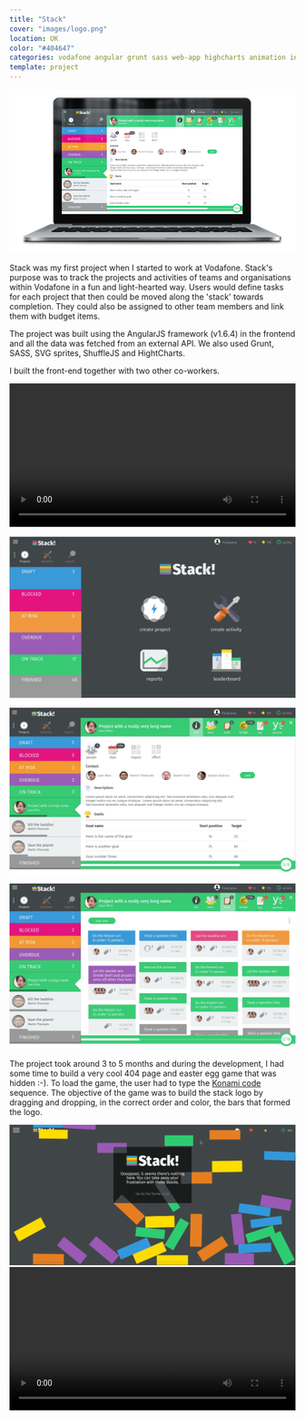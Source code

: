 ```yaml
---
title: "Stack"
cover: "images/logo.png"
location: UK
color: "#404647"
categories: vodafone angular grunt sass web-app highcharts animation inverted
template: project
---
```


![](./images/0.jpg)

Stack was my first project when I started to work at Vodafone. Stack's purpose was to track the projects and activities of teams and organisations within Vodafone in a fun and light-hearted way. Users would define tasks for each project that then could be moved along the 'stack' towards completion. They could also be assigned to other team members and link them with budget items.

The project was built using the AngularJS framework (v1.6.4) in the frontend and all the data was fetched from an external API. We also used Grunt, SASS, SVG sprites, ShuffleJS and HightCharts.

I built the front-end together with two other co-workers.

<video class="full-img" width="100%" controls>
  <source src="./images/stack_v1.4.mp4" type="video/mp4" />
</video>

![](./images/1.jpg)

![](./images/2.jpg)

![](./images/3.jpg)

The project took around 3 to 5 months and during the development, I had some time to build a very cool 404 page and easter egg game that was hidden :-). To load the game, the user had to type the [Konami code](https://en.wikipedia.org/wiki/Konami_Code) sequence. The objective of the game was to build the stack logo by dragging and dropping, in the correct order and color, the bars that formed the logo.

<img class="gif" src="./images/stack-404-error.gif" alt="404 page" />

<video class="full-img" width="100%" controls>
  <source src="./images/stack-easter-egg.mp4" type="video/mp4" />
</video>
